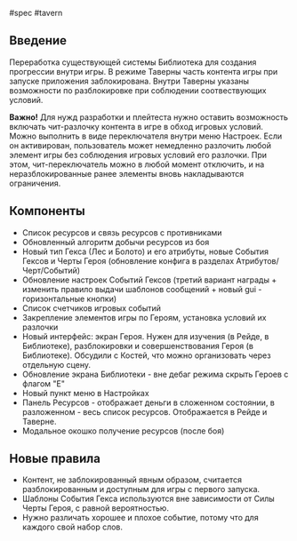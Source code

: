 #spec #tavern

## Введение

Переработка существующей системы Библиотека для создания прогрессии внутри игры. В режиме Таверны часть контента игры при запуске приложения заблокирована. Внутри Таверны указаны возможности по разблокировке при соблюдении соотвествующих условий.

**Важно!** Для нужд разработки и плейтеста нужно оставить возможность включать чит-разлочку контента в игре в обход игровых условий. Можно выполнить в виде переключателя внутри меню Настроек. Если он активирован, пользователь может немедленно разлочить любой элемент игры без соблюдения игровых условий его разлочки. При этом, чит-переключатель можно в любой момент отключить, и на неразблокированные ранее элементы вновь накладываются ограничения.


## Компоненты

- Список ресурсов и связь ресурсов с противниками
- Обновленный алгоритм добычи ресурсов из боя 
- Новый тип Гекса (Лес и Болото) и его атрибуты, новые События Гексов и Черты Героя (обновление конфига в разделах Атрибутов/Черт/Событий)
- Обновление настроек Событий Гексов (третий вариант награды + изменить правило выдачи шаблонов сообщений + новый gui - горизонтальные кнопки)
- Список счетчиков игровых событий
- Закрепление элементов игры по Героям, установка условий их разлочки
- Новый интерфейс: экран Героя. Нужен для изучения (в Рейде, в Библиотеке), разблокировки и совершенствования Героя (в Библиотеке). Обсудили с Костей, что можно организовать через отдельную сцену.
- Обновление экрана Библиотеки - вне дебаг режима скрыть Героев с флагом "E"
- Новый пункт меню в Настройках
- Панель Ресурсов - отображает деньги в сложенном состоянии, в разложенном - весь список ресурсов. Отображается в Рейде и Таверне.
- Модальное окошко получение ресурсов (после боя)


##  Новые правила

- Контент, не заблокированный явным образом, считается разблокированным и доступным для игры с первого запуска.
- Шаблоны События Гекса используются вне зависимости от Силы Черты Героя, с равной вероятностью.
- Нужно различать хорошее и плохое событие, потому что для каждого свой набор слов.
